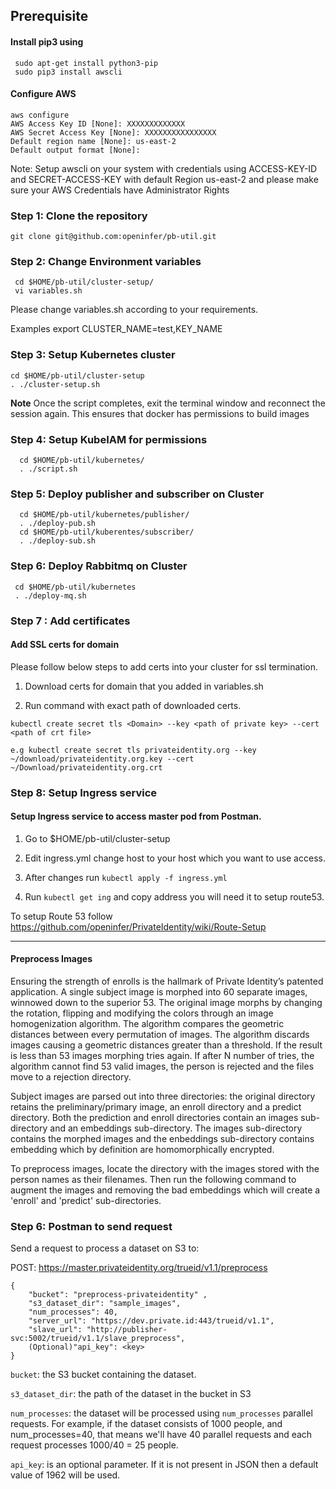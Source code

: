 ## Prerequisite


#### Install pip3 using 
     sudo apt-get install python3-pip
     sudo pip3 install awscli

#### Configure AWS
    aws configure 
    AWS Access Key ID [None]: XXXXXXXXXXXXX
    AWS Secret Access Key [None]: XXXXXXXXXXXXXXXX
    Default region name [None]: us-east-2
    Default output format [None]:
Note: Setup awscli on your system with credentials using ACCESS-KEY-ID and SECRET-ACCESS-KEY with default Region us-east-2 and please make sure your AWS Credentials have Administrator Rights

### Step 1: Clone the repository

    git clone git@github.com:openinfer/pb-util.git 

### Step 2: Change Environment variables
     cd $HOME/pb-util/cluster-setup/
     vi variables.sh

Please change variables.sh according to your requirements. 

Examples
     export CLUSTER_NAME=test,KEY_NAME

### Step 3: Setup Kubernetes cluster

    cd $HOME/pb-util/cluster-setup
    . ./cluster-setup.sh 

**Note** Once the script completes, exit the terminal window and reconnect the session again. This ensures that docker has permissions to build images

### Step 4: Setup KubeIAM for permissions

      cd $HOME/pb-util/kubernetes/
      . ./script.sh

### Step 5: Deploy publisher and subscriber on Cluster

      cd $HOME/pb-util/kubernetes/publisher/
      . ./deploy-pub.sh 
      cd $HOME/pb-util/kuberentes/subscriber/
      . ./deploy-sub.sh

### Step 6: Deploy Rabbitmq on Cluster
     
     cd $HOME/pb-util/kubernetes
     . ./deploy-mq.sh
     
### Step 7 : Add certificates 

#### Add SSL certs for domain 

Please follow below steps to add certs into your cluster for ssl termination.

1. Download certs for domain that you added in variables.sh

2. Run command with exact path of downloaded certs.

```kubectl create secret tls <Domain> --key <path of private key> --cert <path of crt file>``` 

    e.g kubectl create secret tls privateidentity.org --key ~/download/privateidentity.org.key --cert ~/Download/privateidentity.org.crt

### Step 8: Setup Ingress service

#### Setup Ingress service to access master pod from Postman.

1. Go to $HOME/pb-util/cluster-setup 

2. Edit ingress.yml change host to your host which you want to use access.

3. After changes run `kubectl apply -f ingress.yml`

4. Run `kubectl get ing` and copy address you will need it to setup route53.

To setup Route 53 follow https://github.com/openinfer/PrivateIdentity/wiki/Route-Setup


***

#### Preprocess Images

Ensuring the strength of enrolls is the hallmark of Private Identity’s patented application.  A single subject image is morphed into 60 separate images, winnowed down to the superior 53.  The original image morphs by changing the rotation, flipping and modifying the colors through an image homogenization algorithm.  The algorithm compares the geometric distances between every permutation of images.   The algorithm discards images causing a geometric distances greater than a threshold.  If the result is less than 53 images morphing tries again.  If after N number of tries, the algorithm cannot find 53 valid images, the person is rejected and the files move to a rejection directory.   

Subject images are parsed out into three directories: the original directory retains the preliminary/primary image, an enroll directory and a predict directory.  Both the prediction and enroll directories contain an images sub-directory and an embeddings sub-directory.  The images sub-directory contains the morphed images and the enbeddings sub-directory contains embedding which by definition are  homomorphically encrypted.  

To preprocess images, locate the directory with the images stored with the person names as their filenames.
Then run the following command to augment the images and removing the bad embeddings which will create a 'enroll' and 'predict' sub-directories. 

### Step 6: Postman to send request

Send a request to process a dataset on S3 to: 

POST: https://master.privateidentity.org/trueid/v1.1/preprocess

```
{
    "bucket": "preprocess-privateidentity" ,
    "s3_dataset_dir": "sample_images",
    "num_processes": 40,
    "server_url": "https://dev.private.id:443/trueid/v1.1",
    "slave_url": "http://publisher-svc:5002/trueid/v1.1/slave_preprocess",
    (Optional)"api_key": <key>
}
```

`bucket`: the S3 bucket containing the dataset.

`s3_dataset_dir`: the path of the dataset in the bucket in S3

`num_processes`: the dataset will be processed using `num_processes` parallel requests. For example, if the dataset consists of 1000 people, and num_processes=40, that means we'll have 40 parallel requests and each request processes 1000/40 = 25 people.

`api_key`: is an optional parameter. If it is not present in JSON then a default value of 1962 will be used.


